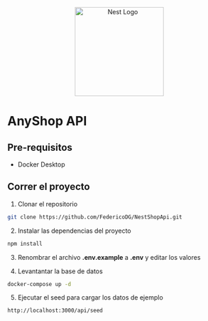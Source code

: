 <p align="center">
  <a href="http://nestjs.com/" target="blank"><img src="https://nestjs.com/img/logo-small.svg" width="200" alt="Nest Logo" /></a>
</p>

# AnyShop API

## Pre-requisitos

- Docker Desktop

## Correr el proyecto

1. Clonar el repositorio

```bash
git clone https://github.com/FedericoDG/NestShopApi.git
```

2. Instalar las dependencias del proyecto

```bash
npm install
```

3. Renombrar el archivo **.env.example** a **.env** y editar los valores

4. Levantantar la base de datos

```bash
docker-compose up -d
```

5. Ejecutar el seed para cargar los datos de ejemplo

```GET
http://localhost:3000/api/seed
```

